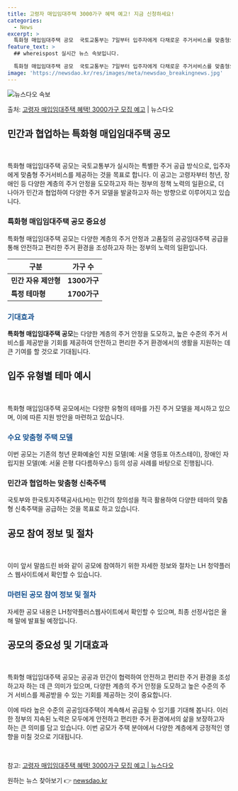 ```yaml
---
title: 고령자 매입임대주택 3000가구 혜택 예고! 지금 신청하세요!
categories:
  - News
excerpt: >
  특화형 매입임대주택 공모  국토교통부는 7일부터 입주자에게 다채로운 주거서비스를 맞춤형으로 제공하는 특화형 …
feature_text: >
  ## whereispost 실시간 뉴스 속보입니다.

  특화형 매입임대주택 공모  국토교통부는 7일부터 입주자에게 다채로운 주거서비스를 맞춤형으로 제공하는 특화형 …
image: 'https://newsdao.kr/res/images/meta/newsdao_breakingnews.jpg'
---
```


![뉴스다오 속보](https://newsdao.kr/res/images/meta/newsdao_breakingnews.jpg)

<p>출처: <a href="https://newsdao.kr/4119" rel="dofollow">고령자 매입임대주택 혜택! 3000가구 모집 예고</a> | 뉴스다오</p>

<h2 data-ke-size="size26">민간과 협업하는 특화형 매입임대주택 공모</h2>
<p data-ke-size="size16">&nbsp;</p>

특화형 매입임대주택 공모는 국토교통부가 실시하는 특별한 주거 공급 방식으로, 입주자에게 맞춤형 주거서비스를 제공하는 것을 목표로 합니다. 이 공고는 고령자부터 청년, 장애인 등 다양한 계층의 주거 안정을 도모하고자 하는 정부의 정책 노력의 일환으로, 더 나아가 민간과 협업하여 다양한 주거 모델을 발굴하고자 하는 방향으로 이루어지고 있습니다.

<h3>특화형 매입임대주택 공모 중요성</h3>
<p data-ke-size="size16">특화형 매입임대주택 공모는 다양한 계층의 주거 안정과 고품질의 공공임대주택 공급을 통해 안전하고 편리한 주거 환경을 조성하고자 하는 정부의 노력의 일환입니다.</p>

<table>
	<thead>
		<tr>
			<th>구분</th>
			<th>가구 수</th>
		</tr>
	</thead>
	<tbody>
		<tr>
			<td><b>민간 자유 제안형</b></td>
			<td style="text-align: center; height: 17px;"><b>1300가구</b></td>
		</tr>
		<tr>
			<td><b>특정 테마형</b></td>
			<td style="text-align: center; height: 17px;"><b>1700가구</b></td>
		</tr>
	</tbody>
</table>

<h3><span style="color: #1a5490;">기대효과</span></h3>
<p data-ke-size="size16"><b>특화형 매입임대주택 공모</b>는 다양한 계층의 주거 안정을 도모하고, 높은 수준의 주거 서비스를 제공받을 기회를 제공하여 안전하고 편리한 주거 환경에서의 생활을 지원하는 데 큰 기여를 할 것으로 기대됩니다.</p>

<h2 data-ke-size="size26">입주 유형별 테마 예시</h2>
<p data-ke-size="size16">&nbsp;</p>

특화형 매입임대주택 공모에서는 다양한 유형의 테마를 가진 주거 모델을 제시하고 있으며, 이에 따른 지원 방안을 마련하고 있습니다.

<h3><span style="color: #1a5490;">수요 맞춤형 주택 모델</span></h3>
<p data-ke-size="size16">이번 공모는 기존의 청년 문화예술인 지원 모델(예: 서울 영등포 아츠스테이), 장애인 자립지원 모델(예: 서울 은평 다다름하우스) 등의 성공 사례를 바탕으로 진행됩니다.</p>

<h3>민간과 협업하는 맞춤형 신축주택</h3>
<p data-ke-size="size16">국토부와 한국토지주택공사(LH)는 민간의 창의성을 적극 활용하여 다양한 테마의 맞춤형 신축주택을 공급하는 것을 목표로 하고 있습니다.</p>

<h2 data-ke-size="size26">공모 참여 정보 및 절차</h2>
<p data-ke-size="size16">&nbsp;</p>

이미 앞서 말씀드린 바와 같이 공모에 참여하기 위한 자세한 정보와 절차는 LH 청약플러스 웹사이트에서 확인할 수 있습니다.

<h3><span style="color: #1a5490;">마련된 공모 참여 정보 및 절차</span></h3>
<p data-ke-size="size16">자세한 공모 내용은 LH청약플러스웹사이트에서 확인할 수 있으며, 최종 선정사업은 올해 말에 발표될 예정입니다.</p>

<h2 data-ke-size="size26">공모의 중요성 및 기대효과</h2>
<p data-ke-size="size16">&nbsp;</p>

특화형 매입임대주택 공모는 공공과 민간이 협력하여 안전하고 편리한 주거 환경을 조성하고자 하는 데 큰 의미가 있으며, 다양한 계층의 주거 안정을 도모하고 높은 수준의 주거 서비스를 제공받을 수 있는 기회를 제공하는 것이 중요합니다.

이에 따라 높은 수준의 공공임대주택이 계속해서 공급될 수 있기를 기대해 봅니다. 이러한 정부의 지속된 노력은 모두에게 안전하고 편리한 주거 환경에서의 삶을 보장하고자 하는 큰 의미를 담고 있습니다. 이번 공모가 주택 분야에서 다양한 계층에게 긍정적인 영향을 미칠 것으로 기대됩니다.

<p data-ke-size="size16">&nbsp;</p>

참고: <a href="https://newsdao.kr/4119">고령자 매입임대주택 혜택! 3000가구 모집 예고 | 뉴스다오</a> 

원하는 뉴스 찾아보기 👉 <a href="https://newsdao.kr" rel="dofollow">newsdao.kr</a>


